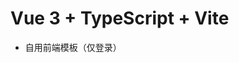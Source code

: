 <!--
 * @Author: Andy
 * @Date: 2022-04-24 16:00:45
 * @LastEditTime: 2022-08-09 16:51:41
-->
# Vue 3 + TypeScript + Vite
- 自用前端模板（仅登录）